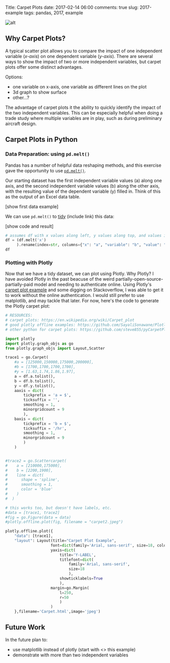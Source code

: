 Title: Carpet Plots
date: 2017-02-14 06:00
comments: true
slug: 2017-example
tags: pandas, 2017, example

![alt]({filename}/images/carpet.jpeg)

<!-- PELICAN_BEGIN_SUMMARY -->

## Why Carpet Plots?
A typical scatter plot allows you to compare the impact of one independent variable (*x-axis*) on one dependent variable (*y-axis*). There are several ways to show the impact of two or more independent variables, but carpet plots offer some distinct advantages.

<!-- PELICAN_END_SUMMARY -->

Options:
- one variable on x-axis, one variable as different lines on the plot
- 3d graph to show surface
- other...?

The advantage of carpet plots it the ability to quickly identify the impact of the two independent variables. This can be especially helpful when doing a trade study where multiple variables are in play, such as during preliminary aircraft design. 


## Carpet Plots in Python
### Data Preparation: using `pd.melt()`
Pandas has a number of helpful data reshaping methods, and this exercise gave the opportunity to use [`pd.melt()`](https://pandas.pydata.org/pandas-docs/stable/generated/pandas.melt.html). 

Our starting dataset has the first independent variable values (a) along one axis, and the second independent variable values (b) along the other axis, with the resulting value of the dependent variable (y) filled in. Think of this as the output of an Excel data table. 

[show first data example]

We can use `pd.melt()` to [tidy]() (include link) this data:

[show code and result]

```python
# assumes df with x values along left, y values along top, and values in the remaining space
df = (df.melt('x')
     ).rename(index=str, columns={"x": "a", "variable": "b", "value": "y"})
df
```

### Plotting with Plotly
Now that we have a tidy dataset, we can plot using Plotly. Why Plotly? I have avoided Plotly in the past beacuse of the weird partially-open-source-partially-paid model and needing to authenticate online. Using Plotly's [carpet plot example](https://plot.ly/python/carpet-plot/) and some digging on Stackoverflow, I was able to get it to work without the online authentication. I would still prefer to use matplotlib, and may tackle that later. For now, here's the code to generate the Plotly carpet plot:


```python
# RESOURCES:
# carpet plots: https://en.wikipedia.org/wiki/Carpet_plot
# good plotly offline examples: https://github.com/SayaliSonawane/Plotly_Offline_Python/blob/master/Line%20Chart/line_chart.py
# other python for carpet plots: https://github.com/steve855/pyCarpetPlot/blob/master/pyCarpetPlot.py

import plotly
import plotly.graph_objs as go
from plotly.graph_objs import Layout,Scatter

trace1 = go.Carpet(
	#a = [125000,150000,175000,200000],
	#b = [1700,1700,1700,1700],
	#y = [1.63,1.74,1.86,1.97],
	a = df.a.tolist(),
    b = df.b.tolist(),
    y = df.y.tolist(),
    aaxis = dict(
		tickprefix = 'a = $',
		ticksuffix = '',
		smoothing = 1,
		minorgridcount = 9
		),
	baxis = dict(
		tickprefix = 'b = $',
		ticksuffix = '/hr',
		smoothing = 1,
		minorgridcount = 9
		)
	)


#trace2 = go.Scattercarpet(
#    a = [210000,175000],
#    b = [2200,1900],
#    line = dict(
#      shape = 'spline',
#      smoothing = 1,
#      color = 'blue'
#    )
#  )

# this works too, but doesn't have labels, etc.
#data = [trace1, trace2]
#fig = go.Figure(data = data)
#plotly.offline.plot(fig, filename = "carpet2.jpeg")

plotly.offline.plot({
	"data": [trace1], 
	"layout": Layout(title="Carpet Plot Example",
					font=dict(family='Arial, sans-serif', size=18, color='rgb(0,0,0)'),
					yaxis=dict(
						title='Y-LABEL',
						titlefont=dict(
							family='Arial, sans-serif',
							size=18
							),
						showticklabels=True
						),
					margin=go.Margin(
						l=250,
						r=50
						)
					)
	},filename='Carpet.html',image='jpeg')
```

## Future Work
In the future plan to:
- use matplotlib instead of plotly (start with <> this example)
- demonstrate with more than two independent variables
